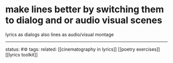 # make lines better by switching them to dialog and or audio visual scenes
lyrics as dialogs
also
lines as audio/visual montage

--- 
status: #⚙️ 
tags: 
related: 
[[cinematography in lyrics]]
[[poetry exercises]]
[[lyrics toolkit]]